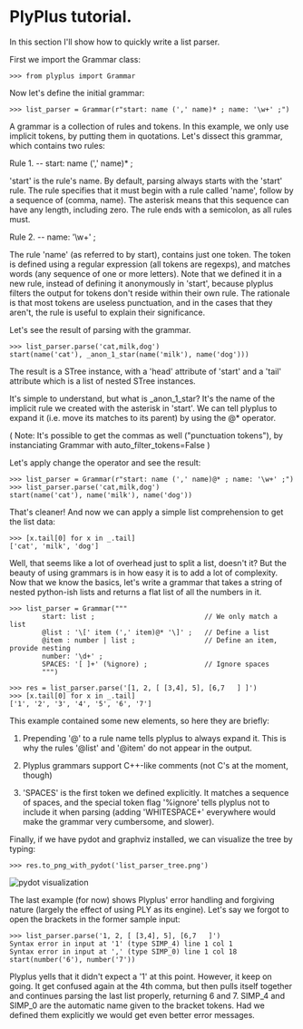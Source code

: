 # PlyPlus tutorial.

In this section I'll show how to quickly write a list parser.

First we import the Grammar class:

    >>> from plyplus import Grammar

Now let's define the initial grammar:

    >>> list_parser = Grammar(r"start: name (',' name)* ; name: '\w+' ;")

A grammar is a collection of rules and tokens. In this example, we only use implicit tokens, by putting them in quotations. Let's dissect this grammar, which contains two rules:

Rule 1. --  start: name (',' name)\* ;

'start' is the rule's name. By default, parsing always starts with the 'start' rule.
The rule specifies that it must begin with a rule called 'name', follow by a sequence of (comma, name). The asterisk means that this sequence can have any length, including zero. The rule ends with a semicolon, as all rules must.

Rule 2. -- name: '\w+' ;

The rule 'name' (as referred to by start), contains just one token. The token is defined using a regular expression (all tokens are regexps), and matches words (any sequence of one or more letters). Note that we defined it in a new rule, instead of defining it anonymously in 'start', because plyplus filters the output for tokens don't reside within their own rule. The rationale is that most tokens are useless punctuation, and in the cases that they aren't, the rule is useful to explain their significance.

Let's see the result of parsing with the grammar.

    >>> list_parser.parse('cat,milk,dog')
    start(name('cat'), _anon_1_star(name('milk'), name('dog')))

The result is a STree instance, with a 'head' attribute of 'start' and a 'tail' attribute which is a list of nested STree instances.

It's simple to understand, but what is \_anon\_1\_star? It's the name of the implicit rule we created with the asterisk in 'start'. We can tell plyplus to expand it (i.e. move its matches to its parent) by using the @\* operator.

( Note: It's possible to get the commas as well ("punctuation tokens"), by instanciating Grammar with auto\_filter\_tokens=False )

Let's apply change the operator and see the result:

    >>> list_parser = Grammar(r"start: name (',' name)@* ; name: '\w+' ;")
    >>> list_parser.parse('cat,milk,dog')
    start(name('cat'), name('milk'), name('dog'))

That's cleaner! And now we can apply a simple list comprehension to get the list data:

    >>> [x.tail[0] for x in _.tail]
    ['cat', 'milk', 'dog']

Well, that seems like a lot of overhead just to split a list, doesn't it? But the beauty of using grammars is in how easy it is to add a lot of complexity. Now that we know the basics, let's write a grammar that takes a string of nested python-ish lists and returns a flat list of all the numbers in it.

    >>> list_parser = Grammar("""
            start: list ;                           // We only match a list
            @list : '\[' item (',' item)@* '\]' ;   // Define a list
            @item : number | list ;                 // Define an item, provide nesting
            number: '\d+' ;
            SPACES: '[ ]+' (%ignore) ;              // Ignore spaces
            """)

    >>> res = list_parser.parse('[1, 2, [ [3,4], 5], [6,7   ] ]')
    >>> [x.tail[0] for x in _.tail]
    ['1', '2', '3', '4', '5', '6', '7']

This example contained some new elements, so here they are briefly:

1. Prepending '@' to a rule name tells plyplus to always expand it. This is why the rules '@list' and '@item' do not appear in the output.

2. Plyplus grammars support C++-like comments (not C's at the moment, though)

3. 'SPACES' is the first token we defined explicitly. It matches a sequence of spaces, and the special token flag '%ignore' tells plyplus not to include it when parsing (adding 'WHITESPACE+' everywhere would make the grammar very cumbersome, and slower).

Finally, if we have pydot and graphviz installed, we can visualize the tree by typing:

    >>> res.to_png_with_pydot('list_parser_tree.png')

![pydot visualization](/erezsh/plyplus/blob/master/list_parser_tree.png "pydot visualization")

The last example (for now) shows Plyplus' error handling and forgiving nature (largely the effect of using PLY as its engine). Let's say we forgot to open the brackets in the former sample input:

    >>> list_parser.parse('1, 2, [ [3,4], 5], [6,7   ]')
    Syntax error in input at '1' (type SIMP_4) line 1 col 1
    Syntax error in input at ',' (type SIMP_0) line 1 col 18
    start(number('6'), number('7'))

Plyplus yells that it didn't expect a '1' at this point. However, it keep on going. It get confused again at the 4th comma, but then pulls itself together and continues parsing the last list properly, returning 6 and 7.
SIMP\_4 and SIMP\_0 are the automatic name given to the bracket tokens. Had we defined them explicitly we would get even better error messages.


